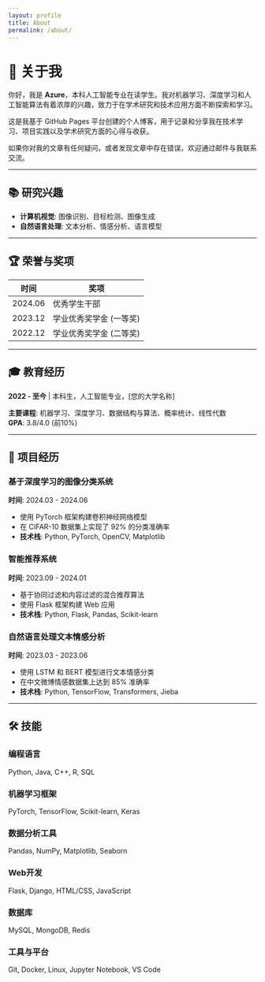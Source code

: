 ```yaml
---
layout: profile
title: About
permalink: /about/
---
```


# 📄 关于我

你好，我是 **Azure**，本科人工智能专业在读学生。我对机器学习、深度学习和人工智能算法有着浓厚的兴趣，致力于在学术研究和技术应用方面不断探索和学习。

这是我基于 GitHub Pages 平台创建的个人博客，用于记录和分享我在技术学习、项目实践以及学术研究方面的心得与收获。

如果你对我的文章有任何疑问，或者发现文章中存在错误，欢迎通过邮件与我联系交流。

---

## 📚 研究兴趣

- **计算机视觉**: 图像识别、目标检测、图像生成
- **自然语言处理**: 文本分析、情感分析、语言模型


---

## 🏆 荣誉与奖项

| 时间 | 奖项 |
|------|------|
| 2024.06 | 优秀学生干部 |
| 2023.12 | 学业优秀奖学金 (一等奖) |
| 2022.12 | 学业优秀奖学金 (二等奖) |

---

## 🎓 教育经历

**2022 - 至今** | 本科生，人工智能专业，[您的大学名称]

**主要课程**: 机器学习、深度学习、数据结构与算法、概率统计、线性代数  
**GPA**: 3.8/4.0 (前10%)

---

## 💼 项目经历

### 基于深度学习的图像分类系统
**时间**: 2024.03 - 2024.06

- 使用 PyTorch 框架构建卷积神经网络模型
- 在 CIFAR-10 数据集上实现了 92% 的分类准确率
- **技术栈**: Python, PyTorch, OpenCV, Matplotlib

### 智能推荐系统
**时间**: 2023.09 - 2024.01

- 基于协同过滤和内容过滤的混合推荐算法
- 使用 Flask 框架构建 Web 应用
- **技术栈**: Python, Flask, Pandas, Scikit-learn

### 自然语言处理文本情感分析
**时间**: 2023.03 - 2023.06

- 使用 LSTM 和 BERT 模型进行文本情感分类
- 在中文微博情感数据集上达到 85% 准确率
- **技术栈**: Python, TensorFlow, Transformers, Jieba

---

## 🛠️ 技能

### 编程语言
Python, Java, C++, R, SQL

### 机器学习框架
PyTorch, TensorFlow, Scikit-learn, Keras

### 数据分析工具
Pandas, NumPy, Matplotlib, Seaborn

### Web开发
Flask, Django, HTML/CSS, JavaScript

### 数据库
MySQL, MongoDB, Redis

### 工具与平台
Git, Docker, Linux, Jupyter Notebook, VS Code


